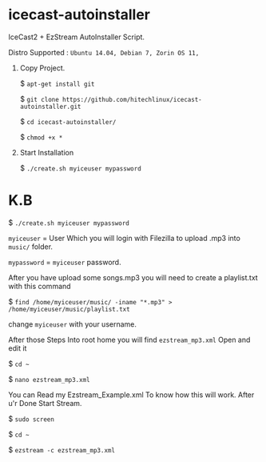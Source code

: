 # icecast-autoinstaller
IceCast2 + EzStream AutoInstaller Script.

Distro Supported : `Ubuntu 14.04, Debian 7, Zorin OS 11,`

1. Copy Project.

   $ `apt-get install git`
   
   $ `git clone https://github.com/hitechlinux/icecast-autoinstaller.git`
   
   $ `cd icecast-autoinstaller/`
   
   $ `chmod +x *`

2. Start Installation

   $ `./create.sh myiceuser mypassword`

# K.B

  $ `./create.sh myiceuser mypassword`
  
  `myiceuser` = User Which you will login with Filezilla to upload .mp3 into `music/` folder.
  
  `mypassword` = `myiceuser` password.

  After you have upload some songs.mp3 you will need to create a playlist.txt with this command
  
  $ `find /home/myiceuser/music/ -iname "*.mp3" > /home/myiceuser/music/playlist.txt`
  
  change `myiceuser` with your username.
  
After those Steps Into root home you will find `ezstream_mp3.xml` Open and edit it

$ `cd ~`

$ `nano ezstream_mp3.xml`

You can Read my Ezstream_Example.xml To know how this will work. After u'r Done Start Stream.

 $ `sudo screen`
 
 $ `cd ~`
 
 $ `ezstream -c ezstream_mp3.xml`
